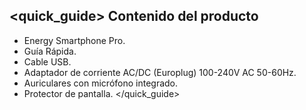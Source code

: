 ## <quick_guide> Contenido del producto

* Energy Smartphone Pro.
* Guía Rápida.
* Cable USB.
* Adaptador de corriente AC/DC (Europlug) 100-240V AC 50-60Hz.
* Auriculares con micrófono integrado.
* Protector de pantalla.
</quick_guide>
